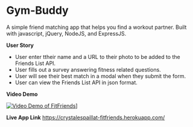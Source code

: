 # Gym-Buddy
A simple friend matching app that helps you find a workout partner. Built with javascript, jQuery, NodeJS, and ExpressJS.

**User Story**
- User enter ttheir name and a URL to their photo to be added to the Friends List API.
- User fills out a survey answering fitness related questions.
- User will see their best match in a modal when they submit the form.
- User can view the Friends List API in json format. 

**Video Demo**

[![Video Demo of FitFriends](https://i.ytimg.com/vi/6NDKSBmkj0o/hqdefault.jpg?sqp=-oaymwEZCNACELwBSFXyq4qpAwsIARUAAIhCGAFwAQ==&rs=AOn4CLAgJT67SEmpeste3U3vcoIl6zw_LA)](https://youtu.be/6NDKSBmkj0o)]


**Live App Link**
https://crystalespaillat-fitfriends.herokuapp.com/
